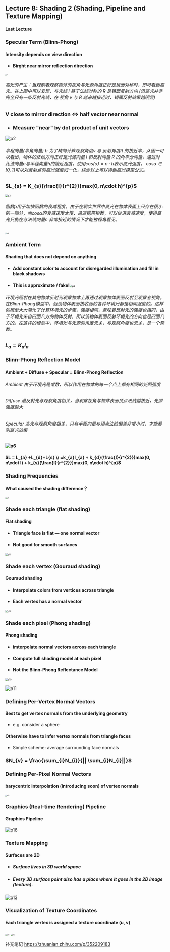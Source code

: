 ## Lecture 8: Shading 2 (Shading, Pipeline and Texture Mapping)

#### Last Lecture



### Specular Term (Blinn-Phong)

#### Intensity depends on view direction

- #### Birght near mirror reflection direction

<img src="C:\Users\userData\Desktop\GAMES101\Lecture8\p1.png" alt="p1" style="zoom: 25%;" />

###### 		高光的产生：当观察者观察物体的视角与光源角度正好是镜面对称时，即可看到高光。在上图中可以发现，与光线 $l$  基于法线对称的 $R$ 是镜面反射方向 (但高光并非完全只有一条反射光线，在 视角 $v$ 与 $R$ 越来越接近时，镜面反射效果越明显)

### V close  to mirror direction $\Leftrightarrow$ half vector near normal

- ### Measure "near" by dot product of unit vectors

![p2](C:\Users\userData\Desktop\GAMES101\Lecture8\p2.png)

###### 半程向量(半角向量) $h$ 为了精简计算观察角度$v$ 与 反射角度$R$ 的接近率，从图一可以看出，物体的法线方向正好是光源向量 $l$  和反射向量 $R$ 的角平分向量，通过对比法向量$n$与半程向量$h$的接近程度，使用$cos(\alpha) = n\cdot h$表示高光强度， $cos\alpha \in [0,1]$可以对反射点的高光强度归一化，综合以上可以得到高光模型公式。

###					$L_{s} = K_{s}(\frac{I}{r^{2}})max(0, n\cdot h)^{p}$

<img src="C:\Users\userData\Desktop\GAMES101\Lecture8\p3.png" alt="p3" style="zoom:50%;" />

###### 指数p用于加快函数的衰减程度，由于在现实世界中高光在物体表面上只存在很小的一部分，而$cos\alpha$的衰减速度太慢，通过携带指数，可以促进衰减速度，使得高光只能在与法线向量$n$ 非常接近的情况下才能被视角看见。

<img src="C:\Users\userData\Desktop\GAMES101\Lecture8\p4.png" alt="p4" style="zoom:33%;" />

### Ambient Term

#### Shading that does not depend on anything

- #### Add constant color to account for disregarded illumination and fill in black shadows
- #### This is approximate / fake!<img src="C:\Users\userData\Desktop\GAMES101\Lecture8\p5.png" alt="p5" style="zoom: 50%;" />

###### 环境光照射在其他物体反射到观察物体上再通过观察物体表面反射至观察者视角。在Blinn-Phong模型中，假设物体表面接收到的各种环境光都是相同强度的。这样的模型大大简化了计算环境光的步骤，强度相同，意味着反射光的强度也相同，由于环境光来自四面八方的物体反射，所以该物体表面反射环境光的方向也是四面八方的。在这样的模型中，环境光与光源的角度无关，与观察角度也无关，是一个常数。

### 														$L_{a}= K_{a}I_{a}$

### Blinn-Phong Reflection Model

#### Ambient + Diffuse + Specular = Blinn-Phong Reflection

###### Ambient 由于环境光是常数，所以作用在物体的每一个点上都有相同的光照强度

###### Diffuse 漫反射光与观察角度相关，当观察视角与物体表面顶点法线越接近，光照强度越大

###### Specular 高光与观察角度相关，只有半程向量与顶点法线偏差非常小时，才能看到高光效果

#### ![p6](C:\Users\userData\Desktop\GAMES101\Lecture8\p6.png)

#### 							$L = L_{a} +L_{d}+L{s} \\ =k_{a}I_{a} + k_{d}(\frac{I}{r^{2}})max(0, n\cdot l) + k_{s}(\frac{I}{r^{2}})max(0, n\cdot h)^{p}$





### Shading Frequencies

#### What caused the shading difference？

<img src="C:\Users\userData\Desktop\GAMES101\Lecture8\p7.png" alt="p7" style="zoom:33%;" />

### Shade each triangle (flat shading)

#### Flat shading	

- #### Triangle face is flat — one normal vector

- #### Not good for smooth surfaces

<img src="C:\Users\userData\Desktop\GAMES101\Lecture8\p8.png" alt="p8" style="zoom: 50%;" />



### Shade each vertex (Gouraud shading)

#### Gouraud shading

- #### Interpolate colors from vertices across triangle

- #### Each vertex has a normal vector 

<img src="C:\Users\userData\Desktop\GAMES101\Lecture8\p9.png" alt="p9" style="zoom:50%;" />



### Shade each pixel (Phong shading)

#### Phong shading

- #### imterpolate normal vectors across each triangle

- #### Compute full shading model at each pixel

- #### Not the Blinn-Phong Reflectance Model

<img src="C:\Users\userData\Desktop\GAMES101\Lecture8\p10.png" alt="p10" style="zoom:50%;" />





![p11](C:\Users\userData\Desktop\GAMES101\Lecture8\p11.png)



### Defining Per-Vertex Normal Vectors

#### Best to get vertex normals from the underlying geometry

- e.g. consider a sphere

#### Otherwise have to infer vertex normals from triangle faces

- Simple scheme: average surrounding face normals

### 	$N_{v} = \frac{\sum_{i}N_{i}}{|| \sum_{i}N_{i}||}$



### Defining Per-Pixel Normal Vectors

#### barycentric interpolation (introducing soon) of vertex normals

<img src="C:\Users\userData\Desktop\GAMES101\Lecture8\p12.png" alt="p12" style="zoom:33%;" />







### Graphics (Real-time Rendering) Pipeline

#### Graphics Pipeline

![p16](C:\Users\userData\Desktop\GAMES101\Lecture8\p16.png)









### Texture Mapping

#### Surfaces are 2D

- ##### Surface lives in 3D world space

- ##### Every 3D surface point also has a place where it goes in the 2D image (texture).

![p13](C:\Users\userData\Desktop\GAMES101\Lecture8\p13.png)



### Visualization of Texture Coordinates

#### Each triangle vertex is assigned a texture coordinate (u, v)

<img src="C:\Users\userData\Desktop\GAMES101\Lecture8\p14.png" alt="p14" style="zoom:33%;" />

<img src="C:\Users\userData\Desktop\GAMES101\Lecture8\p15.png" alt="p15" style="zoom:33%;" />





补充笔记 https://zhuanlan.zhihu.com/p/352209183













